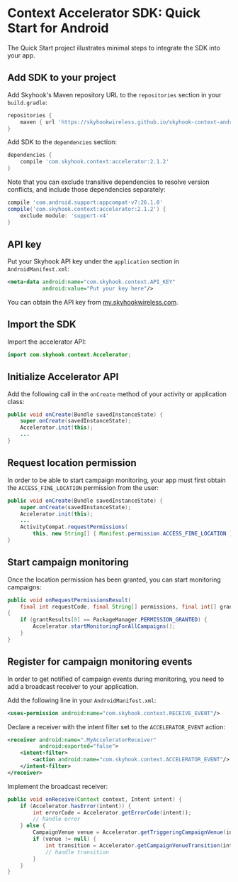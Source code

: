 # Context Accelerator SDK: Quick Start for Android

The Quick Start project illustrates minimal steps to integrate the SDK into your app.

## Add SDK to your project

Add Skyhook's Maven repository URL to the `repositories` section in your `build.gradle`:
```gradle
repositories {
    maven { url 'https://skyhookwireless.github.io/skyhook-context-android' }
}
```
Add SDK to the `dependencies` section:
```gradle
dependencies {
    compile 'com.skyhook.context:accelerator:2.1.2'
}
```
Note that you can exclude transitive dependencies to resolve version conflicts, and include those dependencies separately:
```gradle
compile 'com.android.support:appcompat-v7:26.1.0'
compile('com.skyhook.context:accelerator:2.1.2') {
    exclude module: 'support-v4'
}
```

## API key

Put your Skyhook API key under the `application` section in `AndroidManifest.xml`:
```xml
<meta-data android:name="com.skyhook.context.API_KEY"
           android:value="Put your key here"/>
```
You can obtain the API key from [my.skyhookwireless.com](https://my.skyhookwireless.com).

## Import the SDK

Import the accelerator API:
```java
import com.skyhook.context.Accelerator;
```

## Initialize Accelerator API

Add the following call in the `onCreate` method of your activity or application class:
```java
public void onCreate(Bundle savedInstanceState) {
    super.onCreate(savedInstanceState);
    Accelerator.init(this);
    ...
}
```

## Request location permission

In order to be able to start campaign monitoring, your app must first obtain
the `ACCESS_FINE_LOCATION` permission from the user:
```java
public void onCreate(Bundle savedInstanceState) {
    super.onCreate(savedInstanceState);
    Accelerator.init(this);
    ...
    ActivityCompat.requestPermissions(
        this, new String[] { Manifest.permission.ACCESS_FINE_LOCATION }, 0);
}
```

## Start campaign monitoring

Once the location permission has been granted, you can start monitoring campaigns:
```java
public void onRequestPermissionsResult(
    final int requestCode, final String[] permissions, final int[] grantResults)
{
    if (grantResults[0] == PackageManager.PERMISSION_GRANTED) {
        Accelerator.startMonitoringForAllCampaigns();
    }
}
```

## Register for campaign monitoring events

In order to get notified of campaign events during monitoring, you need to
add a broadcast receiver to your application.

Add the following line in your `AndroidManifest.xml`:
```xml
<uses-permission android:name="com.skyhook.context.RECEIVE_EVENT"/>
```

Declare a receiver with the intent filter set to the `ACCELERATOR_EVENT` action:
```xml
<receiver android:name=".MyAcceleratorReceiver"
          android:exported="false">
    <intent-filter>
        <action android:name="com.skyhook.context.ACCELERATOR_EVENT"/>
    </intent-filter>
</receiver>
```

Implement the broadcast receiver:
```java
public void onReceive(Context context, Intent intent) {
    if (Accelerator.hasError(intent)) {
        int errorCode = Accelerator.getErrorCode(intent));
        // handle error
    } else {
        CampaignVenue venue = Accelerator.getTriggeringCampaignVenue(intent);
        if (venue != null) {
            int transition = Accelerator.getCampaignVenueTransition(intent);
            // handle transition
        }
    }
}
```
